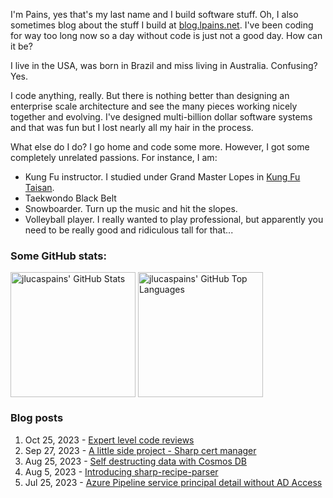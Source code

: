 I'm Pains, yes that's my last name and I build software stuff. Oh, I also sometimes blog about the stuff I build at [blog.lpains.net](https://blog.lpains.net). I've been coding for way too long now so a day without code is just not a good day. How can it be?

I live in the USA, was born in Brazil and miss living in Australia. Confusing? Yes.

I code anything, really. But there is nothing better than designing an enterprise scale architecture and see the many pieces working nicely together and evolving. I've designed multi-billion dollar software systems and that was fun but I lost nearly all my hair in the process.

What else do I do? I go home and code some more. However, I got some completely unrelated passions. For instance, I am:

  * Kung Fu instructor. I studied under Grand Master Lopes in [Kung Fu Taisan](http://kungfutaisan.com.br/).
  * Taekwondo Black Belt
  * Snowboarder. Turn up the music and hit the slopes. 
  * Volleyball player. I really wanted to play professional, but apparently you need to be really good and ridiculous tall for that...

### Some GitHub stats:
<div>
 <img height="200" align="center" src="https://github-readme-stats.vercel.app/api?username=jlucaspains&show_icons=true&theme=dark&count_private=true&rank_icon=github" alt="jlucaspains' GitHub Stats" />
 <img height="200" align="center" src="https://github-readme-stats.vercel.app/api/top-langs/?username=jlucaspains&theme=dark&layout=compact" 
   alt="jlucaspains' GitHub Top Languages" />
</div>

### Blog posts
<!-- BLOG-POST-LIST:START -->
1. Oct 25, 2023 - [Expert level code reviews](https://blog.lpains.net/posts/2023-10-25-expert-level-code-reviews/)
1. Sep 27, 2023 - [A little side project - Sharp cert manager](https://blog.lpains.net/posts/2023-09-27-sharp-cert-manager/)
1. Aug 25, 2023 - [Self destructing data with Cosmos DB](https://blog.lpains.net/posts/2023-08-25-self-destructing-data-with-cosmosdb/)
1. Aug 5, 2023 - [Introducing sharp-recipe-parser](https://blog.lpains.net/posts/2023-08-05-introducing-sharp-recipe-parser/)
1. Jul 25, 2023 - [Azure Pipeline service principal detail without AD Access](https://blog.lpains.net/posts/2023-07-21-service-principal-detail/)<!-- BLOG-POST-LIST:END -->
